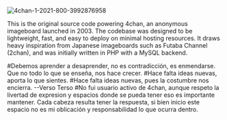 ![4chan-1-2021-800-3992876958](https://github.com/user-attachments/assets/b05f4584-04e0-47fd-baf4-6269d0024bf4)


This is the original source code powering 4chan, an anonymous imageboard launched in 2003. The codebase was designed to be lightweight, fast, and easy to deploy on minimal hosting resources. It draws heavy inspiration from Japanese imageboards such as Futaba Channel (2chan), and was initially written in PHP with a MySQL backend.

#Debemos aprender a desaprender, no es contradicción, es enmendarse. Que no todo lo que se enseña, nos hace crecer.
#Hace falta ideas nuevas, aporta lo que sientes.
#Hace falta ideas nuevas, pues la costumbre nos encierra.
--Verso Terso
#No fui usuario activo de 4chan, aunque respeto la livertad de expresion y espacios donde se pueda tener eso es importante mantener. Cada cabeza resulta tener la respuesta, si bien inicio este espacio no es mi oblicación y responsabilidad lo que ocurra dentro.
